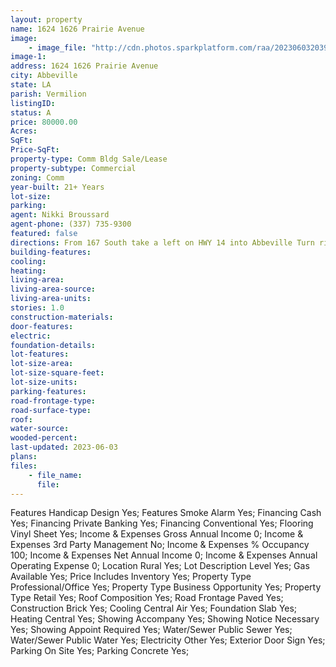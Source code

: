 ```yaml
---
layout: property
name: 1624 1626 Prairie Avenue 
image:
    - image_file: "http://cdn.photos.sparkplatform.com/raa/20230603203933160977000000.jpg"
image-1:
address: 1624 1626 Prairie Avenue
city: Abbeville
state: LA
parish: Vermilion
listingID: 
status: A
price: 80000.00
Acres: 
SqFt: 
Price-SqFt: 
property-type: Comm Bldg Sale/Lease
property-subtype: Commercial
zoning: Comm
year-built: 21+ Years
lot-size: 
parking: 
agent: Nikki Broussard
agent-phone: (337) 735-9300
featured: false
directions: From 167 South take a left on HWY 14 into Abbeville Turn right onto John Hardy drive then a right onto Prairie ave
building-features: 
cooling: 
heating: 
living-area: 
living-area-source: 
living-area-units: 
stories: 1.0
construction-materials: 
door-features: 
electric: 
foundation-details: 
lot-features: 
lot-size-area: 
lot-size-square-feet: 
lot-size-units: 
parking-features: 
road-frontage-type: 
road-surface-type: 
roof: 
water-source: 
wooded-percent: 
last-updated: 2023-06-03
plans: 
files:
    - file_name:
      file:
---
```

Features	Handicap Design	Yes;
Features	Smoke Alarm	Yes;
Financing	Cash	Yes;
Financing	Private Banking	Yes;
Financing	Conventional	Yes;
Flooring	Vinyl Sheet	Yes;
Income & Expenses	Gross Annual Income	0;
Income & Expenses	3rd Party Management	No;
Income & Expenses	% Occupancy	100;
Income & Expenses	Net Annual Income	0;
Income & Expenses	Annual Operating Expense	0;
Location	Rural	Yes;
Lot Description	Level	Yes;
Gas	Available	Yes;
Price Includes	Inventory	Yes;
Property Type	Professional/Office	Yes;
Property Type	Business Opportunity	Yes;
Property Type	Retail	Yes;
Roof	Composition	Yes;
Road Frontage	Paved	Yes;
Construction	Brick	Yes;
Cooling	Central Air	Yes;
Foundation	Slab	Yes;
Heating	Central	Yes;
Showing	Accompany	Yes;
Showing	Notice Necessary	Yes;
Showing	Appoint Required	Yes;
Water/Sewer	Public Sewer	Yes;
Water/Sewer	Public Water	Yes;
Electricity	Other	Yes;
Exterior	Door Sign	Yes;
Parking	On Site	Yes;
Parking	Concrete	Yes;

